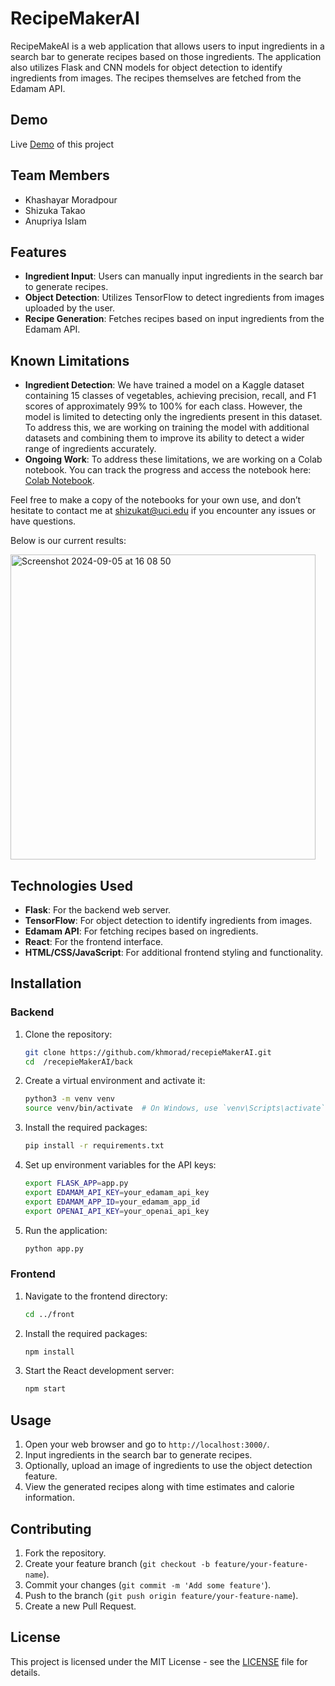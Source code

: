 # RecipeMakerAI

RecipeMakeAI is a web application that allows users to input ingredients in a search bar to generate recipes based on those ingredients. The application also utilizes Flask and CNN models for object detection to identify ingredients from images. The recipes themselves are fetched from the Edamam API.

## Demo

Live [Demo](https://youtu.be/erw31rS5tag) of this project

## Team Members
- Khashayar Moradpour
- Shizuka Takao
- Anupriya Islam

## Features
- **Ingredient Input**: Users can manually input ingredients in the search bar to generate recipes.
- **Object Detection**: Utilizes TensorFlow to detect ingredients from images uploaded by the user.
- **Recipe Generation**: Fetches recipes based on input ingredients from the Edamam API.

## Known Limitations

- **Ingredient Detection**: We have trained a model on a Kaggle dataset containing 15 classes of vegetables, achieving precision, recall, and F1 scores of approximately 99% to 100% for each class. However, the model is limited to detecting only the ingredients present in this dataset. To address this, we are working on training the model with additional datasets and combining them to improve its ability to detect a wider range of ingredients accurately.
- **Ongoing Work**: To address these limitations, we are working on a Colab notebook. You can track the progress and access the notebook here: [Colab Notebook](https://colab.research.google.com/drive/1bT40bcBfwCy1rbB_OFP9M0LJhLYyjVtE?usp=sharing). 

Feel free to make a copy of the notebooks for your own use, and don’t hesitate to contact me at shizukat@uci.edu if you encounter any issues or have questions.

Below is our current results:

<img width="488" alt="Screenshot 2024-09-05 at 16 08 50" src="https://github.com/user-attachments/assets/2c733b7f-31ea-485a-99c7-85ce0542077c">


## Technologies Used
- **Flask**: For the backend web server.
- **TensorFlow**: For object detection to identify ingredients from images.
- **Edamam API**: For fetching recipes based on ingredients.
- **React**: For the frontend interface.
- **HTML/CSS/JavaScript**: For additional frontend styling and functionality.

## Installation

### Backend

1. Clone the repository:
    ```bash
    git clone https://github.com/khmorad/recepieMakerAI.git
    cd  /recepieMakerAI/back
    ```

2. Create a virtual environment and activate it:
    ```bash
    python3 -m venv venv
    source venv/bin/activate  # On Windows, use `venv\Scripts\activate`
    ```

3. Install the required packages:
    ```bash
    pip install -r requirements.txt
    ```

4. Set up environment variables for the API keys:
    ```bash
    export FLASK_APP=app.py
    export EDAMAM_API_KEY=your_edamam_api_key
    export EDAMAM_APP_ID=your_edamam_app_id
    export OPENAI_API_KEY=your_openai_api_key
    ```

5. Run the application:
    ```bash
    python app.py 
    ```

### Frontend

1. Navigate to the frontend directory:
    ```bash
    cd ../front
    ```

2. Install the required packages:
    ```bash
    npm install
    ```

3. Start the React development server:
    ```bash
    npm start
    ```

## Usage

1. Open your web browser and go to `http://localhost:3000/`.
2. Input ingredients in the search bar to generate recipes.
3. Optionally, upload an image of ingredients to use the object detection feature.
4. View the generated recipes along with time estimates and calorie information.

## Contributing

1. Fork the repository.
2. Create your feature branch (`git checkout -b feature/your-feature-name`).
3. Commit your changes (`git commit -m 'Add some feature'`).
4. Push to the branch (`git push origin feature/your-feature-name`).
5. Create a new Pull Request.

## License

This project is licensed under the MIT License - see the [LICENSE](LICENSE) file for details.
